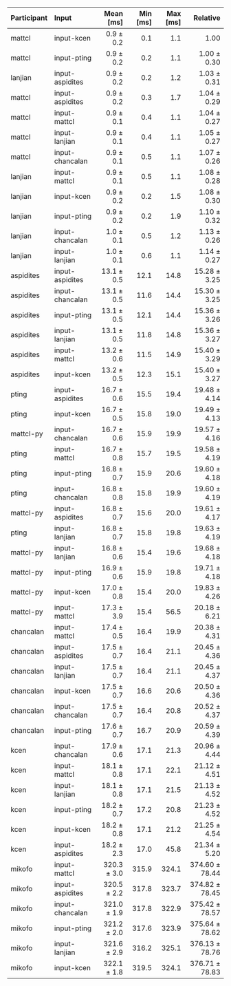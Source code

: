 | Participant | Input | Mean [ms] | Min [ms] | Max [ms] | Relative |
|:---|:---|---:|---:|---:|---:|
| mattcl | input-kcen | 0.9 ± 0.2 | 0.1 | 1.1 | 1.00 |
| mattcl | input-pting | 0.9 ± 0.2 | 0.2 | 1.1 | 1.00 ± 0.30 |
| lanjian | input-aspidites | 0.9 ± 0.2 | 0.2 | 1.2 | 1.03 ± 0.31 |
| mattcl | input-aspidites | 0.9 ± 0.2 | 0.3 | 1.7 | 1.04 ± 0.29 |
| mattcl | input-mattcl | 0.9 ± 0.1 | 0.4 | 1.1 | 1.04 ± 0.27 |
| mattcl | input-lanjian | 0.9 ± 0.1 | 0.4 | 1.1 | 1.05 ± 0.27 |
| mattcl | input-chancalan | 0.9 ± 0.1 | 0.5 | 1.1 | 1.07 ± 0.26 |
| lanjian | input-mattcl | 0.9 ± 0.1 | 0.5 | 1.1 | 1.08 ± 0.28 |
| lanjian | input-kcen | 0.9 ± 0.2 | 0.2 | 1.5 | 1.08 ± 0.30 |
| lanjian | input-pting | 0.9 ± 0.2 | 0.2 | 1.9 | 1.10 ± 0.32 |
| lanjian | input-chancalan | 1.0 ± 0.1 | 0.5 | 1.2 | 1.13 ± 0.26 |
| lanjian | input-lanjian | 1.0 ± 0.1 | 0.6 | 1.1 | 1.14 ± 0.27 |
| aspidites | input-aspidites | 13.1 ± 0.5 | 12.1 | 14.8 | 15.28 ± 3.25 |
| aspidites | input-chancalan | 13.1 ± 0.5 | 11.6 | 14.4 | 15.30 ± 3.25 |
| aspidites | input-pting | 13.1 ± 0.5 | 12.1 | 14.4 | 15.36 ± 3.26 |
| aspidites | input-lanjian | 13.1 ± 0.5 | 11.8 | 14.8 | 15.36 ± 3.27 |
| aspidites | input-mattcl | 13.2 ± 0.6 | 11.5 | 14.9 | 15.40 ± 3.29 |
| aspidites | input-kcen | 13.2 ± 0.5 | 12.3 | 15.1 | 15.40 ± 3.27 |
| pting | input-aspidites | 16.7 ± 0.6 | 15.5 | 19.4 | 19.48 ± 4.14 |
| pting | input-kcen | 16.7 ± 0.5 | 15.8 | 19.0 | 19.49 ± 4.13 |
| mattcl-py | input-chancalan | 16.7 ± 0.6 | 15.9 | 19.9 | 19.57 ± 4.16 |
| pting | input-mattcl | 16.7 ± 0.8 | 15.7 | 19.5 | 19.58 ± 4.19 |
| pting | input-pting | 16.8 ± 0.7 | 15.9 | 20.6 | 19.60 ± 4.18 |
| pting | input-chancalan | 16.8 ± 0.8 | 15.8 | 19.9 | 19.60 ± 4.19 |
| mattcl-py | input-aspidites | 16.8 ± 0.7 | 15.6 | 20.0 | 19.61 ± 4.17 |
| pting | input-lanjian | 16.8 ± 0.7 | 15.8 | 19.8 | 19.63 ± 4.19 |
| mattcl-py | input-lanjian | 16.8 ± 0.6 | 15.4 | 19.6 | 19.68 ± 4.18 |
| mattcl-py | input-pting | 16.9 ± 0.6 | 15.9 | 19.8 | 19.71 ± 4.18 |
| mattcl-py | input-kcen | 17.0 ± 0.8 | 15.4 | 20.0 | 19.83 ± 4.26 |
| mattcl-py | input-mattcl | 17.3 ± 3.9 | 15.4 | 56.5 | 20.18 ± 6.21 |
| chancalan | input-mattcl | 17.4 ± 0.5 | 16.4 | 19.9 | 20.38 ± 4.31 |
| chancalan | input-aspidites | 17.5 ± 0.7 | 16.4 | 21.1 | 20.45 ± 4.36 |
| chancalan | input-lanjian | 17.5 ± 0.7 | 16.4 | 21.1 | 20.45 ± 4.37 |
| chancalan | input-kcen | 17.5 ± 0.7 | 16.6 | 20.6 | 20.50 ± 4.36 |
| chancalan | input-chancalan | 17.5 ± 0.7 | 16.4 | 20.8 | 20.52 ± 4.37 |
| chancalan | input-pting | 17.6 ± 0.7 | 16.7 | 20.9 | 20.59 ± 4.39 |
| kcen | input-chancalan | 17.9 ± 0.6 | 17.1 | 21.3 | 20.96 ± 4.44 |
| kcen | input-mattcl | 18.1 ± 0.8 | 17.1 | 22.1 | 21.12 ± 4.51 |
| kcen | input-lanjian | 18.1 ± 0.8 | 17.1 | 21.5 | 21.13 ± 4.52 |
| kcen | input-pting | 18.2 ± 0.7 | 17.2 | 20.8 | 21.23 ± 4.52 |
| kcen | input-kcen | 18.2 ± 0.8 | 17.1 | 21.2 | 21.25 ± 4.54 |
| kcen | input-aspidites | 18.2 ± 2.3 | 17.0 | 45.8 | 21.34 ± 5.20 |
| mikofo | input-mattcl | 320.3 ± 3.0 | 315.9 | 324.1 | 374.60 ± 78.44 |
| mikofo | input-aspidites | 320.5 ± 2.2 | 317.8 | 323.7 | 374.82 ± 78.45 |
| mikofo | input-chancalan | 321.0 ± 1.9 | 317.8 | 322.9 | 375.42 ± 78.57 |
| mikofo | input-pting | 321.2 ± 2.0 | 317.6 | 323.9 | 375.64 ± 78.62 |
| mikofo | input-lanjian | 321.6 ± 2.9 | 316.2 | 325.1 | 376.13 ± 78.76 |
| mikofo | input-kcen | 322.1 ± 1.8 | 319.5 | 324.1 | 376.71 ± 78.83 |
